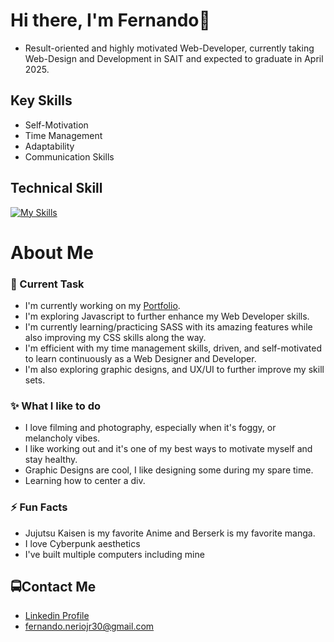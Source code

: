 # Hi there, I'm Fernando👋

* Result-oriented and highly motivated Web-Developer, currently taking Web-Design and Development in SAIT and expected to graduate in April 2025.

## Key Skills
* Self-Motivation
* Time Management
* Adaptability
* Communication Skills
## Technical Skill
[![My Skills](https://skillicons.dev/icons?i=js,html,sass,css)](https://skillicons.dev)

# About Me
### 🔭 Current Task
* I'm currently working on my [Portfolio](https://github.com/JrNerio30/FNJR_Portfolio.git).
* I'm exploring Javascript to further enhance my Web Developer skills.
* I'm currently learning/practicing SASS with its amazing features while also improving my CSS skills along the way.
* I'm efficient with my time management skills, driven, and self-motivated to learn continuously as a Web Designer and Developer.
* I'm also exploring graphic designs, and UX/UI to further improve my skill sets.

### ✨ What I like to do
* I love filming and photography, especially when it's foggy, or melancholy vibes.
* I like working out and it's one of my best ways to motivate myself and stay healthy.
* Graphic Designs are cool, I like designing some during my spare time.
* Learning how to center a div.

### ⚡ Fun Facts
* Jujutsu Kaisen is my favorite Anime and Berserk is my favorite manga.
* I love Cyberpunk aesthetics
* I've built multiple computers including mine

🚍Contact Me
---
* [Linkedin Profile](www.linkedin.com/in/fernandoneriojr)
* [fernando.neriojr30@gmail.com](jrnerio05@gmail.com)

  


